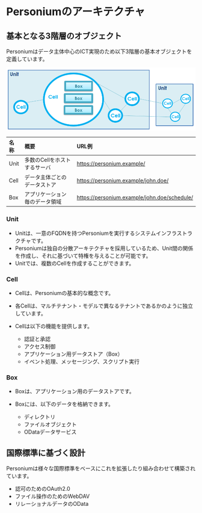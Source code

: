 # Personiumのアーキテクチャ

## 基本となる3階層のオブジェクト
Personiumはデータ主体中心のICT実現のため以下3階層の基本オブジェクトを定義しています。

![3階層オブジェクト](image/3LayerStructure.png "3階層オブジェクト")

|名称|概要|URL例|
|:--|:--|:--|
|Unit|多数のCellをホストするサーバ|https://personium.example/|
|Cell|データ主体ごとのデータストア|https://personium.example/john.doe/|
|Box|アプリケーション毎のデータ領域|https://personium.example/john.doe/schedule/|

### Unit

* Unitは、一意のFQDNを持つPersoniumを実行するシステムインフラストラクチャです。
* Personiumは独自の分散アーキテクチャを採用しているため、Unit間の関係を作成し、それに基づいて特権を与えることが可能です。
* Unitでは、複数のCellを作成することができます。

### Cell

* Cellは、Personiumの基本的な概念です。
* 各Cellは、マルチテナント・モデルで異なるテナントであるかのように独立しています。
* Cellは以下の機能を提供します。

	* 認証と承認
	* アクセス制御
	* アプリケーション用データストア（Box）
	* イベント処理、メッセージング、スクリプト実行


### Box

* Boxは、アプリケーション用のデータストアです。
* Boxには、以下のデータを格納できます。

	* ディレクトリ
	* ファイルオブジェクト
	* ODataデータサービス


## 国際標準に基づく設計

Personiumは様々な国際標準をベースにこれを拡張したり組み合わせて構築されています。

* 認可のためのOAuth2.0
* ファイル操作のためのWebDAV
* リレーショナルデータのOData
